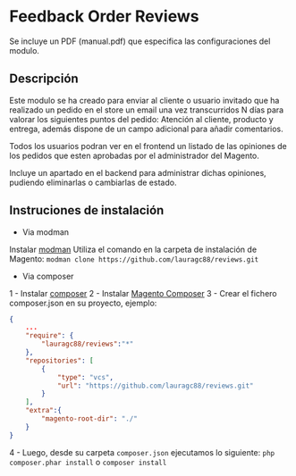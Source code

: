 Feedback Order Reviews
================

Se incluye un PDF (manual.pdf) que especifica las configuraciones del modulo.

Descripción
-------------

Este modulo se ha creado para enviar al cliente o usuario invitado que ha realizado un pedido en el store un email una vez transcurridos N días para valorar
los siguientes puntos del pedido: Atención al cliente, producto y entrega, además dispone de un campo adicional para añadir comentarios.

Todos los usuarios podran ver en el frontend un listado de las opiniones de los pedidos que esten aprobadas por el administrador del Magento.

Incluye un apartado en el backend para administrar dichas opiniones, pudiendo eliminarlas o cambiarlas de estado.

Instruciones de instalación
-------------

- Via modman

Instalar [modman](https://github.com/colinmollenhour/modman)
Utiliza el comando en la carpeta de instalación de Magento: `modman clone https://github.com/lauragc88/reviews.git`

- Via composer

1 - Instalar [composer](http://getcomposer.org/download/)
2 - Instalar [Magento Composer](https://github.com/magento-hackathon/magento-composer-installer)
3 - Crear el fichero composer.json en su proyecto, ejemplo:

```json
{
    ...
    "require": {
        "lauragc88/reviews":"*"
    },
    "repositories": [
	    {
            "type": "vcs",
            "url": "https://github.com/lauragc88/reviews.git"
        }
    ],
    "extra":{
        "magento-root-dir": "./"
    }
}
```

4 - Luego, desde su carpeta `composer.json` ejecutamos lo siguiente: `php composer.phar install` o `composer install`
